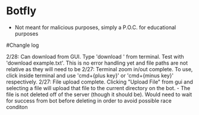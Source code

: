 # Botfly
- Not meant for malicious purposes, simply a P.O.C. for educational purposes

#Changle log

2/28: Can download from GUI. Type 'download <filename>' from terminal. Test with 'download example.txt'. This is no error handling yet and file paths are not relative as they will need to be
2/27: Terminal zoom in/out complete. To use, click inside terminal and use 'cmd+{plus key}' or 'cmd+{minus key}' respectively.
2/27: File upload complete. Clicking "Upload File" from gui and selecting a file will upload that file to the current directory on the bot.
        - The file is not deleted off of the server (though it should be). Would need to wait for success from bot before deleting in order to avoid possible race conditon
